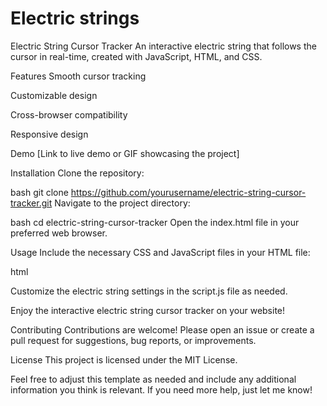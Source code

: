 # Electric strings
Electric String Cursor Tracker
An interactive electric string that follows the cursor in real-time, created with JavaScript, HTML, and CSS.

Features
Smooth cursor tracking

Customizable design

Cross-browser compatibility

Responsive design

Demo
[Link to live demo or GIF showcasing the project]

Installation
Clone the repository:

bash
git clone https://github.com/yourusername/electric-string-cursor-tracker.git
Navigate to the project directory:

bash
cd electric-string-cursor-tracker
Open the index.html file in your preferred web browser.

Usage
Include the necessary CSS and JavaScript files in your HTML file:

html
<link rel="stylesheet" href="style.css">
<script src="script.js"></script>
Customize the electric string settings in the script.js file as needed.

Enjoy the interactive electric string cursor tracker on your website!

Contributing
Contributions are welcome! Please open an issue or create a pull request for suggestions, bug reports, or improvements.

License
This project is licensed under the MIT License.

Feel free to adjust this template as needed and include any additional information you think is relevant. If you need more help, just let me know!